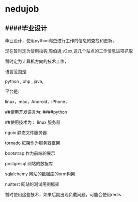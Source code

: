 nedujob
=======
####毕业设计
--------
毕业设计，使用python爬虫进行工作的信息的查找和更新，

现在暂时定为使用拉钩,周伯通,v2ex,这几个站点的工作信息进项抓取

暂时定为计算机方向的技术工作，

语言范围是:

python , php , java,

平台是:

linux，mac，Android，iPhone，

##使用开发语言为:
####python

##使用技术为：
linux  服务器

ngnix 静态文件服务器

tornado 框架作为服务器框架

bootstrap 作为前端的展示

postgresql 网站的数据库

sqlalchemy 网站的数据库的orm构架

nuittest 网站的测试用例框架

暂时使用这些技术，如果后期出现负载问题，可能会使用redis
